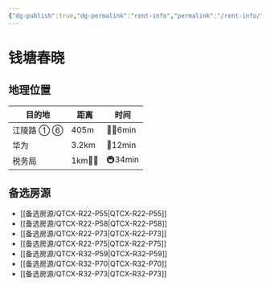 ```yaml
---
{"dg-publish":true,"dg-permalink":"rent-info","permalink":"/rent-info/"}
---
```



# 钱塘春晓

## 地理位置

| 目的地      | 距离        | 时间  |
| ---------- | ---------- | ----- |
| 江陵路 ① ⑥  | 405m       | 🚶‍♂️6min  |
| 华为        | 3.2km      | 🛵12min |
| 税务局      | 1km🚶‍♂️      | 🚇34min      |

## 备选房源

- [[备选房源/QTCX-R22-P55\|QTCX-R22-P55]]
- [[备选房源/QTCX-R22-P58\|QTCX-R22-P58]]
- [[备选房源/QTCX-R22-P73\|QTCX-R22-P73]]
- [[备选房源/QTCX-R22-P75\|QTCX-R22-P75]]
- [[备选房源/QTCX-R32-P59\|QTCX-R32-P59]]
- [[备选房源/QTCX-R32-P70\|QTCX-R32-P70]]
- [[备选房源/QTCX-R32-P73\|QTCX-R32-P73]]

